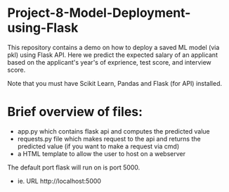 # Project-8-Model-Deployment-using-Flask

This repository contains a demo on how to deploy a saved ML model (via pkl) using Flask API. 
Here we predict the expected salary of an applicant based on the applicant's year's of exprience, test score, and interview score. 

Note that you must have Scikit Learn, Pandas and Flask (for API) installed.

# Brief overview of files:
  - app.py which contains flask api and computes the predicted value  
  - requests.py file which makes request to the api and returns the predicted value (if you want to make a request via cmd)
  - a HTML template to allow the user to host on a webserver
  
The default port flask will run on is port 5000.
  - ie. URL http://localhost:5000
 

